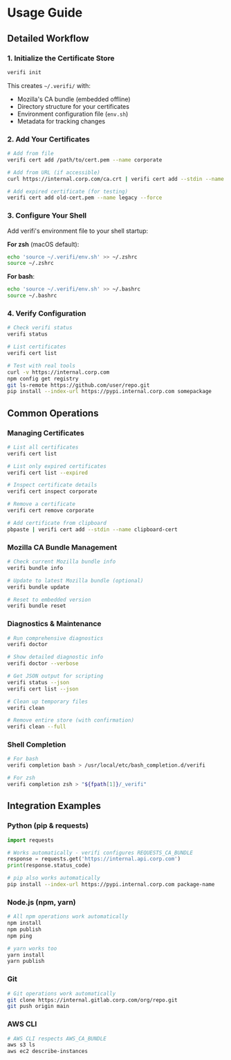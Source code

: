 # Usage Guide

## Detailed Workflow

### 1. Initialize the Certificate Store

```bash
verifi init
```

This creates `~/.verifi/` with:
- Mozilla's CA bundle (embedded offline)
- Directory structure for your certificates
- Environment configuration file (`env.sh`)
- Metadata for tracking changes

### 2. Add Your Certificates

```bash
# Add from file
verifi cert add /path/to/cert.pem --name corporate

# Add from URL (if accessible)
curl https://internal.corp.com/ca.crt | verifi cert add --stdin --name internal

# Add expired certificate (for testing)
verifi cert add old-cert.pem --name legacy --force
```

### 3. Configure Your Shell

Add verifi's environment file to your shell startup:

**For zsh** (macOS default):
```bash
echo 'source ~/.verifi/env.sh' >> ~/.zshrc
source ~/.zshrc
```

**For bash**:
```bash
echo 'source ~/.verifi/env.sh' >> ~/.bashrc
source ~/.bashrc
```

### 4. Verify Configuration

```bash
# Check verifi status
verifi status

# List certificates
verifi cert list

# Test with real tools
curl -v https://internal.corp.com
npm config get registry
git ls-remote https://github.com/user/repo.git
pip install --index-url https://pypi.internal.corp.com somepackage
```

## Common Operations

### Managing Certificates

```bash
# List all certificates
verifi cert list

# List only expired certificates
verifi cert list --expired

# Inspect certificate details
verifi cert inspect corporate

# Remove a certificate
verifi cert remove corporate

# Add certificate from clipboard
pbpaste | verifi cert add --stdin --name clipboard-cert
```

### Mozilla CA Bundle Management

```bash
# Check current Mozilla bundle info
verifi bundle info

# Update to latest Mozilla bundle (optional)
verifi bundle update

# Reset to embedded version
verifi bundle reset
```

### Diagnostics & Maintenance

```bash
# Run comprehensive diagnostics
verifi doctor

# Show detailed diagnostic info
verifi doctor --verbose

# Get JSON output for scripting
verifi status --json
verifi cert list --json

# Clean up temporary files
verifi clean

# Remove entire store (with confirmation)
verifi clean --full
```

### Shell Completion

```bash
# For bash
verifi completion bash > /usr/local/etc/bash_completion.d/verifi

# For zsh
verifi completion zsh > "${fpath[1]}/_verifi"
```

## Integration Examples

### Python (pip & requests)

```python
import requests

# Works automatically - verifi configures REQUESTS_CA_BUNDLE
response = requests.get('https://internal.api.corp.com')
print(response.status_code)
```

```bash
# pip also works automatically
pip install --index-url https://pypi.internal.corp.com package-name
```

### Node.js (npm, yarn)

```bash
# All npm operations work automatically
npm install
npm publish
npm ping

# yarn works too
yarn install
yarn publish
```

### Git

```bash
# Git operations work automatically
git clone https://internal.gitlab.corp.com/org/repo.git
git push origin main
```

### AWS CLI

```bash
# AWS CLI respects AWS_CA_BUNDLE
aws s3 ls
aws ec2 describe-instances
```
